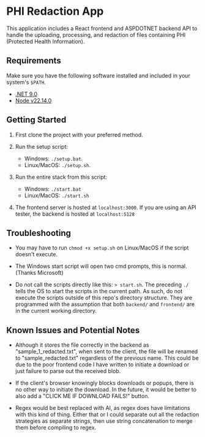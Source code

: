 # PHI Redaction App

This application includes a React frontend and ASPDOTNET backend API to handle the uploading, processing, and redaction of files containing PHI (Protected Health Information).

## Requirements

Make sure you have the following software installed and included in your system's `$PATH`.

- [.NET 9.0](https://dotnet.microsoft.com/en-us/download/dotnet/9.0)
- [Node v22.14.0](https://nodejs.org/en)

## Getting Started

1. First clone the project with your preferred method.

2. Run the setup script:
    - Windows: `./setup.bat`.
    - Linux/MacOS: `./setup.sh`.

3. Run the entire stack from this script:
    - Windows: `./start.bat`
    - Linux/MacOS: `./start.sh`

4. The frontend server is hosted at `localhost:3000`. If you are using an API tester, the backend is hosted at `localhost:5128`

## Troubleshooting

- You may have to run `chmod +x setup.sh` on Linux/MacOS if the script doesn't execute.

- The Windows start script will open two cmd prompts, this is normal. (Thanks Microsoft)

- Do not call the scripts directly like this: `> start.sh`. The preceding `./` tells the OS to start the scripts in the current path. As such, do not execute the scripts outside of this repo's directory structure. They are programmed with the assumption that both `backend/` and `frontend/` are in the current working directory.

## Known Issues and Potential Notes

- Although it stores the file correctly in the backend as "sample_1_redacted.txt", when sent to the client, the file will be renamed to "sample_redacted.txt" regardless of the previous name. This could be due to the poor frontend code I have written to initiate a download or just failure to parse out the received blob.

- If the client's browser knowingly blocks downloads or popups, there is no other way to initiate the download. In the future, it would be better to also add a "CLICK ME IF DOWNLOAD FAILS!" button.

- Regex would be best replaced with AI, as regex does have limitations with this kind of thing. Either that or I could separate out all the redaction strategies as separate strings, then use string concatenation to merge them before compiling to regex.